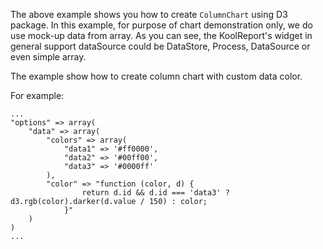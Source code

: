 The above example shows you how to create `ColumnChart` using D3 package. In this example, for purpose of chart demonstration only, we do use mock-up data from array. As you can see, the KoolReport's widget in general support dataSource could be DataStore, Process, DataSource or even simple array.

The example show how to create column chart with custom data color.

For example:

    ...
    "options" => array(
        "data" => array(
            "colors" => array(
                "data1" => '#ff0000',
                "data2" => '#00ff00',
                "data3" => '#0000ff'
            ),
            "color" => "function (color, d) {
                    return d.id && d.id === 'data3' ? d3.rgb(color).darker(d.value / 150) : color;
                }"
        )
    )
    ...